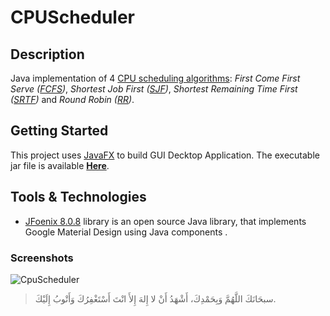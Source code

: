 # CPUScheduler

## Description

Java implementation of 4 [CPU scheduling algorithms](https://www.geeksforgeeks.org/cpu-scheduling-in-operating-systems/): *First Come First Serve ([FCFS](https://www.geeksforgeeks.org/program-for-fcfs-cpu-scheduling-set-1/))*, *Shortest Job First ([SJF](https://www.geeksforgeeks.org/program-for-shortest-job-first-or-sjf-cpu-scheduling-set-1-non-preemptive/))*, *Shortest Remaining Time First ([SRTF](https://www.geeksforgeeks.org/program-for-shortest-job-first-sjf-scheduling-set-2-preemptive/))* and *Round Robin ([RR](https://www.geeksforgeeks.org/program-round-robin-scheduling-set-1/))*.


## Getting Started

This project uses [JavaFX](https://openjfx.io/) to build GUI Decktop Application. The executable jar file is available **[Here](dist/CPU_Scheduling.jar)**.

## Tools & Technologies
-  [JFoenix 8.0.8](http://www.jfoenix.com/) library is an open source Java library, that implements Google Material Design using Java components .

### Screenshots

![CpuScheduler](https://user-images.githubusercontent.com/48678280/70407767-3e1bc500-1a4e-11ea-820f-553e77230618.png)


> سبحَانَكَ اللَّهُمَّ وَبِحَمْدِكَ، أَشْهَدُ أَنْ لا إِلهَ إِلأَ انْتَ أَسْتَغْفِرُكَ وَأَتْوبُ إِلَيْكَ.
